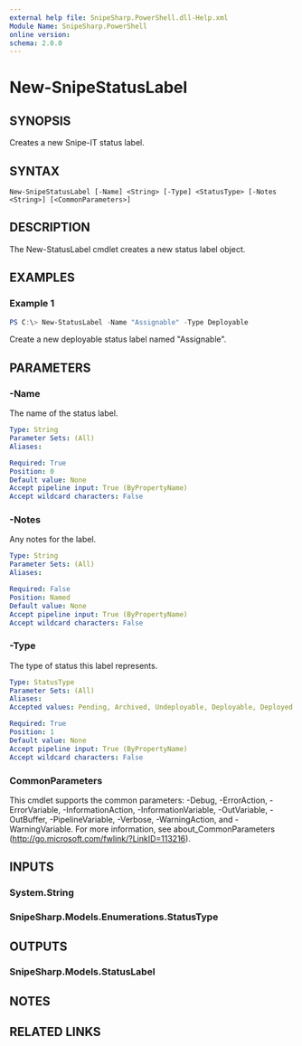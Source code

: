 ```yaml
---
external help file: SnipeSharp.PowerShell.dll-Help.xml
Module Name: SnipeSharp.PowerShell
online version:
schema: 2.0.0
---
```


# New-SnipeStatusLabel

## SYNOPSIS
Creates a new Snipe-IT status label.

## SYNTAX

```
New-SnipeStatusLabel [-Name] <String> [-Type] <StatusType> [-Notes <String>] [<CommonParameters>]
```

## DESCRIPTION
The New-StatusLabel cmdlet creates a new status label object.

## EXAMPLES

### Example 1
```powershell
PS C:\> New-StatusLabel -Name "Assignable" -Type Deployable
```

Create a new deployable status label named "Assignable".

## PARAMETERS

### -Name
The name of the status label.

```yaml
Type: String
Parameter Sets: (All)
Aliases:

Required: True
Position: 0
Default value: None
Accept pipeline input: True (ByPropertyName)
Accept wildcard characters: False
```

### -Notes
Any notes for the label.

```yaml
Type: String
Parameter Sets: (All)
Aliases:

Required: False
Position: Named
Default value: None
Accept pipeline input: True (ByPropertyName)
Accept wildcard characters: False
```

### -Type
The type of status this label represents.

```yaml
Type: StatusType
Parameter Sets: (All)
Aliases:
Accepted values: Pending, Archived, Undeployable, Deployable, Deployed

Required: True
Position: 1
Default value: None
Accept pipeline input: True (ByPropertyName)
Accept wildcard characters: False
```

### CommonParameters
This cmdlet supports the common parameters: -Debug, -ErrorAction, -ErrorVariable, -InformationAction, -InformationVariable, -OutVariable, -OutBuffer, -PipelineVariable, -Verbose, -WarningAction, and -WarningVariable. For more information, see about_CommonParameters (http://go.microsoft.com/fwlink/?LinkID=113216).

## INPUTS

### System.String

### SnipeSharp.Models.Enumerations.StatusType

## OUTPUTS

### SnipeSharp.Models.StatusLabel

## NOTES

## RELATED LINKS
